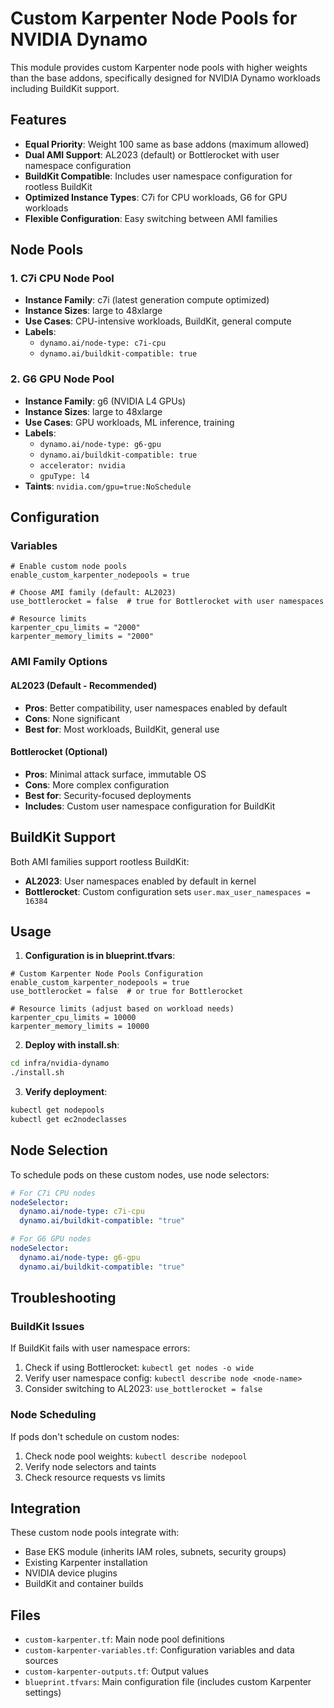 # Custom Karpenter Node Pools for NVIDIA Dynamo

This module provides custom Karpenter node pools with higher weights than the base addons, specifically designed for NVIDIA Dynamo workloads including BuildKit support.

## Features

- **Equal Priority**: Weight 100 same as base addons (maximum allowed)
- **Dual AMI Support**: AL2023 (default) or Bottlerocket with user namespace configuration
- **BuildKit Compatible**: Includes user namespace configuration for rootless BuildKit
- **Optimized Instance Types**: C7i for CPU workloads, G6 for GPU workloads
- **Flexible Configuration**: Easy switching between AMI families

## Node Pools

### 1. C7i CPU Node Pool
- **Instance Family**: c7i (latest generation compute optimized)
- **Instance Sizes**: large to 48xlarge
- **Use Cases**: CPU-intensive workloads, BuildKit, general compute
- **Labels**: 
  - `dynamo.ai/node-type: c7i-cpu`
  - `dynamo.ai/buildkit-compatible: true`

### 2. G6 GPU Node Pool  
- **Instance Family**: g6 (NVIDIA L4 GPUs)
- **Instance Sizes**: large to 48xlarge
- **Use Cases**: GPU workloads, ML inference, training
- **Labels**:
  - `dynamo.ai/node-type: g6-gpu`
  - `dynamo.ai/buildkit-compatible: true`
  - `accelerator: nvidia`
  - `gpuType: l4`
- **Taints**: `nvidia.com/gpu=true:NoSchedule`

## Configuration

### Variables

```hcl
# Enable custom node pools
enable_custom_karpenter_nodepools = true

# Choose AMI family (default: AL2023)
use_bottlerocket = false  # true for Bottlerocket with user namespaces

# Resource limits
karpenter_cpu_limits = "2000"
karpenter_memory_limits = "2000"
```

### AMI Family Options

#### AL2023 (Default - Recommended)
- **Pros**: Better compatibility, user namespaces enabled by default
- **Cons**: None significant
- **Best for**: Most workloads, BuildKit, general use

#### Bottlerocket (Optional)
- **Pros**: Minimal attack surface, immutable OS
- **Cons**: More complex configuration
- **Best for**: Security-focused deployments
- **Includes**: Custom user namespace configuration for BuildKit

## BuildKit Support

Both AMI families support rootless BuildKit:

- **AL2023**: User namespaces enabled by default in kernel
- **Bottlerocket**: Custom configuration sets `user.max_user_namespaces = 16384`

## Usage

1. **Configuration is in blueprint.tfvars**:
```hcl
# Custom Karpenter Node Pools Configuration
enable_custom_karpenter_nodepools = true
use_bottlerocket = false  # or true for Bottlerocket

# Resource limits (adjust based on workload needs)
karpenter_cpu_limits = 10000
karpenter_memory_limits = 10000
```

2. **Deploy with install.sh**:
```bash
cd infra/nvidia-dynamo
./install.sh
```

3. **Verify deployment**:
```bash
kubectl get nodepools
kubectl get ec2nodeclasses
```

## Node Selection

To schedule pods on these custom nodes, use node selectors:

```yaml
# For C7i CPU nodes
nodeSelector:
  dynamo.ai/node-type: c7i-cpu
  dynamo.ai/buildkit-compatible: "true"

# For G6 GPU nodes  
nodeSelector:
  dynamo.ai/node-type: g6-gpu
  dynamo.ai/buildkit-compatible: "true"
```

## Troubleshooting

### BuildKit Issues
If BuildKit fails with user namespace errors:
1. Check if using Bottlerocket: `kubectl get nodes -o wide`
2. Verify user namespace config: `kubectl describe node <node-name>`
3. Consider switching to AL2023: `use_bottlerocket = false`

### Node Scheduling
If pods don't schedule on custom nodes:
1. Check node pool weights: `kubectl describe nodepool`
2. Verify node selectors and taints
3. Check resource requests vs limits

## Integration

These custom node pools integrate with:
- Base EKS module (inherits IAM roles, subnets, security groups)
- Existing Karpenter installation
- NVIDIA device plugins
- BuildKit and container builds

## Files

- `custom-karpenter.tf`: Main node pool definitions
- `custom-karpenter-variables.tf`: Configuration variables and data sources
- `custom-karpenter-outputs.tf`: Output values
- `blueprint.tfvars`: Main configuration file (includes custom Karpenter settings)
